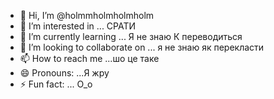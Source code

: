 - 👋 Hi, I’m @holmmholmholmholm
- 👀 I’m interested in ... СРАТИ
- 🌱 I’m currently learning ... Я не знаю К переводиться
- 💞️ I’m looking to collaborate on ... я не знаю як перекласти
- 📫 How to reach me ...шо це таке
- 😄 Pronouns: ...Я жру 
- ⚡ Fun fact: ... O_o

<!---
holmmholmholmholm/holmmholmholmholm is a ✨ special ✨ repository because its `README.md` (this file) appears on your GitHub profile.
You can click the Preview link to take a look at your changes.
--->
